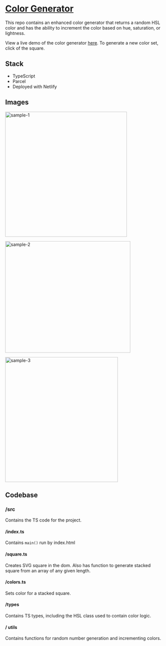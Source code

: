 # [Color Generator](https://practical-sinoussi-967ca9.netlify.app)

This repo contains an enhanced color generator that returns a random HSL color and has the ability to increment the color based on hue, saturation, or lightness.

View a live demo of the color generator [here](https://practical-sinoussi-967ca9.netlify.app).
To generate a new color set, click of the square.

## Stack

- TypeScript
- Parcel
- Deployed with Netlify

## Images

<a data-flickr-embed="true" href="https://www.flickr.com/photos/194941749@N07/51860925503/in/dateposted-public/" title="sample-1"><img src="https://live.staticflickr.com/65535/51860925503_5e3e0721c2_w.jpg" width="389" height="400" alt="sample-1"></a>

<a data-flickr-embed="true" href="https://www.flickr.com/photos/194941749@N07/51860925388/in/dateposted-public/" title="sample-2"><img src="https://live.staticflickr.com/65535/51860925388_1e03e1a8d2_w.jpg" width="400" height="357" alt="sample-2"></a>

<a data-flickr-embed="true" href="https://www.flickr.com/photos/194941749@N07/51860925398/in/dateposted-public/" title="sample-3"><img src="https://live.staticflickr.com/65535/51860925398_aee2645c67_w.jpg" width="360" height="400" alt="sample-3"></a>

## Codebase

### /src

Contains the TS code for the project.

#### /index.ts

Contains `main()` run by index.html

#### /square.ts

Creates SVG square in the dom. Also has function to generate stacked square from an array of any given length.

#### /colors.ts

Sets color for a stacked square.

#### /types

Contains TS types, including the HSL class used to contain color logic.

#### / utils

Contains functions for random number generation and incrementing colors.

